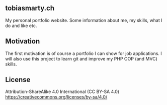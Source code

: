 ## tobiasmarty.ch

My personal portfolio website.
Some information about me, my skills, what I do and like etc.

## Motivation

The first motivation is of course a portfolio I can show for job applications.
I will also use this project to learn git and improve my PHP OOP (and MVC) skills.

## License

Attribution-ShareAlike 4.0 International (CC BY-SA 4.0)
https://creativecommons.org/licenses/by-sa/4.0/

